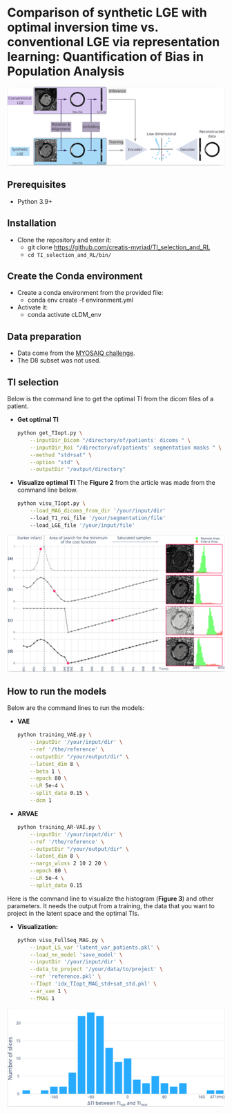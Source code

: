 # Comparison of synthetic LGE with optimal inversion time vs. conventional LGE via representation learning: Quantification of Bias in Population Analysis


![Pipeline overview](./figures/pipeline.png "Figure 1.")



## Prerequisites
- Python 3.9+


## Installation
- Clone the repository and enter it:
    - git clone <https://github.com/creatis-myriad/TI_selection_and_RL>
    - `cd TI_selection_and_RL/bin/`


## Create the Conda environment
- Create a conda environment from the provided file:
    - conda env create -f environment.yml
- Activate it:
    - conda activate cLDM_env


## Data preparation
- Data come from the [MYOSAIQ challenge](https://www.creatis.insa-lyon.fr/Challenge/myosaiq/).
- The D8 subset was not used.


## TI selection
Below is the command line to get the optimal TI from the dicom files of a patient.
- **Get optimal TI**

    ```bash
    python get_TIopt.py \
        --inputDir_Dicom "/directory/of/patients' dicoms " \
        --inputDir_Roi "/directory/of/patients' segmentation masks " \
        --method "std+sat" \
        --option "std" \
        --outputDir "/output/directory"
    ```

- **Visualize optimal TI**
The **Figure 2** from the article was made from the command line below.

    ```bash
    python visu_TIopt.py \
        --load_MAG_dicoms_from_dir '/your/input/dir' 
        --load_T1_roi_file '/your/segmentation/file'
        --load_LGE_file '/your/input/file'
    ```

![Pipeline overview](./figures/fig_loss_TI.png "Figure 2.")


## How to run the models
Below are the command lines to run the models:
- **VAE**

    ```bash
    python training_VAE.py \
        --inputDir '/your/input/dir' \
        --ref '/the/reference' \
        --outputDir "/your/output/dir" \
        --latent_dim 8 \
        --beta 1 \
        --epoch 80 \
        --LR 5e-4 \
        --split_data 0.15 \
        --dcm 1
    ```

- **ARVAE**

    ```bash
    python training_AR-VAE.py \
        --inputDir '/your/input/dir' \
        --ref '/the/reference' \
        --outputDir "/your/output/dir" \
        --latent_dim 8 \
        --nargs_wloss 2 10 2 20 \
        --epoch 80 \
        --LR 5e-4 \
        --split_data 0.15
    ```

Here is the command line to visualize the histogram (**Figure 3**) and other parameters.
It needs the output from a training, the data that you want to project in the latent space and the optimal TIs.
- **Visualization:**

    ```bash
    python visu_FullSeq_MAG.py \
        --input_LS_var 'latent_var_patients.pkl' \
        --load_nn_model 'save_model' \
        --inputDir '/your/input/dir' \
        --data_to_project '/your/data/to/project' \
        --ref 'reference.pkl' \
        --TIopt 'idx_TIopt_MAG_std+sat_std.pkl' \
        --ar_vae 1 \
        --fMAG 1 
    ```

![Pipeline overview](./figures/delta_TIs.png "Figure 3.")


